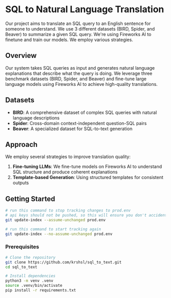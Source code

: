# SQL to Natural Language Translation

Our project aims to translate an SQL query to an English sentence for someone to understand. We use 3 different datasets (BIRD, Spider, and Beaver) to summarize a given SQL query. We're using Fireworks AI to finetune and train our models. We employ various strategies.

## Overview

Our system takes SQL queries as input and generates natural language explanations that describe what the query is doing. We leverage three benchmark datasets (BIRD, Spider, and Beaver) and fine-tune large language models using Fireworks AI to achieve high-quality translations.

## Datasets

- **BIRD**: A comprehensive dataset of complex SQL queries with natural language descriptions
- **Spider**: Cross-domain context-independent question-SQL pairs
- **Beaver**: A specialized dataset for SQL-to-text generation

## Approach

We employ several strategies to improve translation quality:

1. **Fine-tuning LLMs**: We fine-tune models on Fireworks AI to understand SQL structure and produce coherent explanations
2. **Template-based Generation**: Using structured templates for consistent outputs

## Getting Started
```bash
# run this command to stop tracking changes to prod.env
# api keys should not be pushed, so this will ensure you don't accidently push your changes
git update-index --assume-unchanged prod.env 

# run this command to start tracking again
git update-index --no-assume-unchanged prod.env 
```

### Prerequisites

```bash
# Clone the repository
git clone https://github.com/krshsl/sql_to_text.git
cd sql_to_text

# Install dependencies
python3 -m venv .venv
source .venv/bin/activate
pip install -r requirements.txt
```